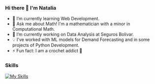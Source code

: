 ### Hi there 👋 I'm Natalia

- 🌱 I’m currently learning Web Development. 
- 💬 Ask me about Math! I'm a mathematician with a minor in Computational Math.
- 🔭 I’m currently working on Data Analysis at Seguros Bolivar.
- 💡 I've worked with ML models for Demand Forecasting and in some projects of Python Development.
- ⚡ Fun fact: I am a crochet addict 🧶

### Skills

[![My Skills](https://skills.thijs.gg/icons?i=js,html,css,python,java,r,jquery,bootstrap,dart,postgres)](https://skills.thijs.gg)


<!--
**NatCam22/NatCam22** is a ✨ _special_ ✨ repository because its `README.md` (this file) appears on your GitHub profile.

Here are some ideas to get you started:

- 🔭 I’m currently working on Data analysis
- 🌱 I’m currently learning ...
- 👯 I’m looking to collaborate on ...
- 🤔 I’m looking for help with ...
- 💬 Ask me about ...
- 📫 How to reach me: ...
- 😄 Pronouns: ...
- ⚡ Fun fact: ...
-->
